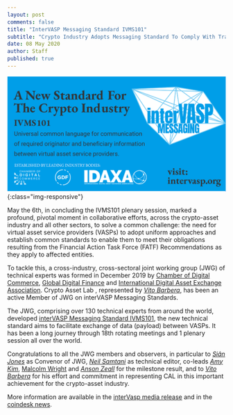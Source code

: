 ```yaml
---
layout: post
comments: false
title: "InterVASP Messaging Standard IVMS101"
subtitle: "Crypto Industry Adopts Messaging Standard To Comply With Travel Rule"
date: 08 May 2020
author: Staff
published: true
---
```


![IVMS101](/img/posts/ivms101.png){:class="img-responsive"}

May the 6th, in concluding the IVMS101 plenary session, marked a profound, pivotal moment in collaborative efforts, across the crypto-asset industry and all other sectors, to solve a common challenge: the need for virtual asset service providers (VASPs) to adopt uniform approaches and establish common standards to enable them to meet their obligations resulting from the Financial Action Task Force (FATF) Recommendations as they apply to affected entities.

To tackle this, a cross-industry, cross-sectoral joint working group (JWG) of technical experts was formed in December 2019  by [Chamber of Digital Commerce](https://digitalchamber.org/), [Global Digital Finance](https://www.gdf.io/) and [International Digital Asset Exchange Association](http://idaxa.org/).
Crypto Asset Lab , represented by [_Vito Barbera_](https://www.linkedin.com/in/vito-barbera-44883a89/?originalSubdomain=it), has been an active Member of JWG on interVASP Messaging Standards.

The JWG, comprising over 130 technical experts from around the world, developed [interVASP Messaging Standard IVMS101](https://intervasp.org/), the new technical standard aims to facilitate exchange of data (payload) between VASPs.
It has been a long journey through 18th rotating meetings and 1 plenary session all over the world.

Congratulations to all the JWG members and observers, in particular to [_Siân Jones_](https://www.linkedin.com/in/sianjonescoinsult/) as Convenor of JWG, [_Neil Samtani_](https://www.linkedin.com/in/neilsamtani/) as technical editor, co-leads [_Amy Kim_](https://www.linkedin.com/in/amydavinekim/), [Malcolm Wright](https://www.linkedin.com/in/malcolmwright/) and [_Anson Zeall_](https://www.linkedin.com/in/ansonzeall/) for the milestone result, and to [_Vito Barbera_](https://www.linkedin.com/in/vito-barbera-44883a89/?originalSubdomain=it) for his effort and commitment in representing CAL in this important achievement for the crypto-asset industry.

More information are available in the [interVasp media release](https://docs.google.com/document/d/1d-Kr15x_HtXOK6O0kVaLfhH0IABi6mFoipvGgrf-PmE/edit) and in the [coindesk news](https://www-coindesk-com.cdn.ampproject.org/c/s/www.coindesk.com/crypto-firms-establish-messaging-standard-to-deal-with-fatf-travel-rule?amp=1).
